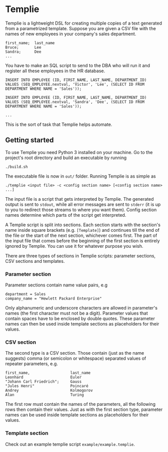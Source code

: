# Templie

Templie is a lightweight DSL for creating multiple copies of a text generated from a parametrized template.
Suppose you are given a CSV file with the names of new employees in your company's sales department.

```
first_name;  last_name
Bruce;       Lee
Sandra;      Dee
...
```

You have to make an SQL script to send to the DBA who will run it and register all these employees
in the HR database.

```
INSERT INTO EMPLOYEE (ID, FIRST_NAME, LAST_NAME, DEPARTMENT_ID)
VALUES (SEQ_EMPLOYEE.nextval, 'Victor', 'Lee', (SELECT ID FROM DEPARTMENT WHERE NAME = 'Sales'));

INSERT INTO EMPLOYEE (ID, FIRST_NAME, LAST_NAME, DEPARTMENT_ID)
VALUES (SEQ_EMPLOYEE.nextval, 'Sandra', 'Dee', (SELECT ID FROM DEPARTMENT WHERE NAME = 'Sales'));

...
```

This is the sort of task that Templie helps automate.

## Getting started

To use Templie you need Python 3 installed on your machine.
Go to the project's root directory and build an executable by running

```
./build.sh
```

The executable file is now in `out/` folder. Running Templie is as simple as

```
./templie <input file> -c <config section name> [<config section name> ...]
```

The input file is a script that gets interpreted by Templie. The generated output is sent to `stdout`,
while all error messages are sent to `stderr` (it is up to you to redirect those streams to where you want them).
Config section names determine which parts of the script get interpreted.

A Templie script is split into sections. Each section starts with the
section's name inside square brackets (e.g. `[Template]`) and continues till
the end of the file or the start of the next section, whichever comes first.
The part of the input file that comes before the beginning of the first section is
entirely ignored by Templie. You can use it for whatever purpose you wish.

There are three types of sections in Templie scripts: parameter sections, CSV sections and templates.

### Parameter section

Parameter sections contain name value pairs, e.g

```
department = Sales
company_name = "Hewlett Packard Enterprise"
```

Only alphanumeric and underscore characters are allowed in parameter's names (the first character must not be a digit).
Parameter values that contain spaces have to be enclosed by double quotes.
These parameter names can then be used inside template sections as placeholders for their values.

### CSV section

The second type is a CSV section. Those contain (just as the name suggests) comma (or semicolon or whitespace)
separated values of repeater parameters, e.g.

```
first_name,                  last_name
Leonhard                     Euler
"Johann Carl Friedrich";     Gauss
"Jules Henri"                Poincaré
Andrey                       Kolmogorov
Alan                         Turing

```

The first row must contain the names of the parameters, all the following rows then contain their values. Just as with
the first section type, parameter names can be used inside template sections as placeholders for their values.

### Template section


Check out an example templie script `example/example.templie`.